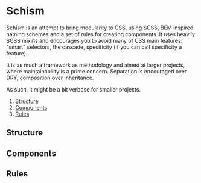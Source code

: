 Schism
======

Schism is an attempt to bring modularity to CSS, using SCSS, BEM inspired naming schemes and a set of rules for creating components. It uses heavily SCSS mixins and encourages you to avoid many of CSS main features: "smart" selectors, the cascade, specificity (if you can call specificity a feature). 

It is as much a framework as methodology and aimed at larger projects, where maintainability is a prime concern. Separation is encouraged over DRY, composition over inheritance. 

As such, it might be a bit verbose for smaller projects.

1. [Structure](https://github.com/dpiatek/schism/edit/master/README.md#structure)
2. [Components](https://github.com/dpiatek/schism/edit/master/README.md#components)
3. [Rules](https://github.com/dpiatek/schism/edit/master/README.md#rules)

## Structure
## Components
## Rules
